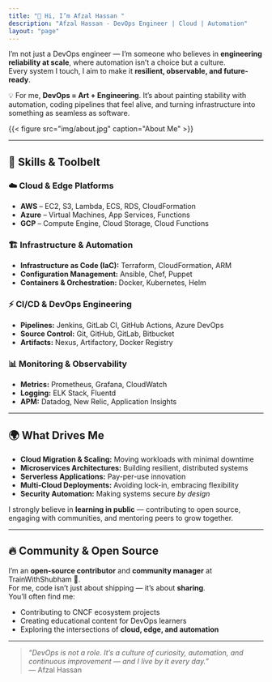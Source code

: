 ```yaml
---
title: "👋 Hi, I’m Afzal Hassan "
description: "Afzal Hassan - DevOps Engineer | Cloud | Automation"
layout: "page"
---
```


I’m not just a DevOps engineer — I’m someone who believes in **engineering reliability at scale**, where automation isn’t a choice but a culture.  
Every system I touch, I aim to make it **resilient, observable, and future-ready**.  

💡 For me, **DevOps = Art + Engineering**. It’s about painting stability with automation, coding pipelines that feel alive, and turning infrastructure into something as seamless as software.

{{< figure src="img/about.jpg" caption="About Me" >}}

---

## 🚀 Skills & Toolbelt  

### ☁️ Cloud & Edge Platforms  
- **AWS** – EC2, S3, Lambda, ECS, RDS, CloudFormation  
- **Azure** – Virtual Machines, App Services, Functions  
- **GCP** – Compute Engine, Cloud Storage, Cloud Functions  

### 🏗️ Infrastructure & Automation  
- **Infrastructure as Code (IaC):** Terraform, CloudFormation, ARM  
- **Configuration Management:** Ansible, Chef, Puppet  
- **Containers & Orchestration:** Docker, Kubernetes, Helm  

### ⚡ CI/CD & DevOps Engineering  
- **Pipelines:** Jenkins, GitLab CI, GitHub Actions, Azure DevOps  
- **Source Control:** Git, GitHub, GitLab, Bitbucket  
- **Artifacts:** Nexus, Artifactory, Docker Registry  

### 📊 Monitoring & Observability  
- **Metrics:** Prometheus, Grafana, CloudWatch  
- **Logging:** ELK Stack, Fluentd  
- **APM:** Datadog, New Relic, Application Insights  

---

## 🌍 What Drives Me  

- **Cloud Migration & Scaling:** Moving workloads with minimal downtime  
- **Microservices Architectures:** Building resilient, distributed systems  
- **Serverless Applications:** Pay-per-use innovation  
- **Multi-Cloud Deployments:** Avoiding lock-in, embracing flexibility  
- **Security Automation:** Making systems secure *by design*  

I strongly believe in **learning in public** — contributing to open source, engaging with communities, and mentoring peers to grow together.  

---

## 🔥 Community & Open Source  

I’m an **open-source contributor** and **community manager** at TrainWithShubham 🚀.  
For me, code isn’t just about shipping — it’s about **sharing**.  
You’ll often find me:  
- Contributing to CNCF ecosystem projects  
- Creating educational content for DevOps learners  
- Exploring the intersections of **cloud, edge, and automation**  

---

> *“DevOps is not a role. It’s a culture of curiosity, automation, and continuous improvement — and I live by it every day.”*  
— Afzal Hassan  

